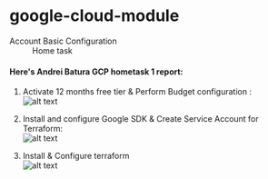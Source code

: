 # google-cloud-module

<dl>
  <dt>Account Basic Configuration</dt>
  <dd>Home task</dd>
</dl>

#### Here's Andrei Batura GCP hometask 1 report:

1) Activate 12 months free tier & Perform Budget configuration : <br>
![alt text](https://github.com/MNT-Lab/google-cloud-module/blob/abatura/1/img/3.png "Perform Budget configuration")

2) Install and configure Google SDK & Create Service Account for Terraform: <br>
![alt text](https://github.com/MNT-Lab/google-cloud-module/blob/abatura/1/img/1.png "Service Account")

3) Install & Configure terraform <br>
![alt text](https://github.com/MNT-Lab/google-cloud-module/blob/abatura/1/img/2.png "Configure Terraform")
